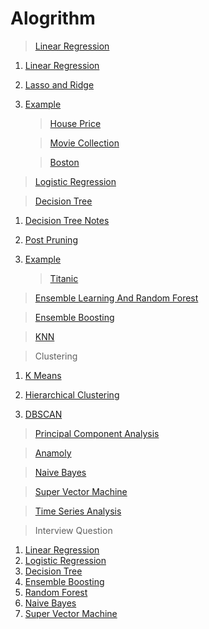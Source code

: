# Alogrithm
  
  >[Linear Regression](https://github.com/abhishek96negi/Machine-Learning/tree/master/Linear%20Regression)
    
   1. [Linear Regression](https://github.com/abhishek96negi/Machine-Learning/blob/master/Linear%20Regression/Notes/Linear%20Regression.ipynb) 
 
   2. [Lasso and Ridge](https://github.com/abhishek96negi/Machine-Learning/blob/master/Linear%20Regression/Regression/Lasso%20and%20Ridge.ipynb)
  
   3. [Example](https://github.com/abhishek96negi/Machine-Learning/tree/master/Linear%20Regression/Example)
   
       > [House Price](https://github.com/abhishek96negi/Machine-Learning/blob/master/Linear%20Regression/Example/House%20Price/House%20Price.ipynb)
   
       > [Movie Collection](https://github.com/abhishek96negi/Machine-Learning/blob/master/Linear%20Regression/Example/Movie%20Collection/Movie%20Collection.ipynb)
      
       > [Boston](https://github.com/abhishek96negi/Machine-Learning/blob/master/Linear%20Regression/Example/Boston.ipynb)
  
  > [Logistic Regression](https://github.com/abhishek96negi/Machine-Learning/blob/master/Logistic%20Regression/Logistic%20Regression.ipynb)

  > [Decision Tree](https://github.com/abhishek96negi/Machine-Learning/tree/master/Decision%20Tree)
  
   1. [Decision Tree Notes](https://github.com/abhishek96negi/Machine-Learning/blob/master/Decision%20Tree/Decision%20Tree%20.ipynb)
    
   2. [Post Pruning](https://github.com/abhishek96negi/Machine-Learning/blob/master/Decision%20Tree/Post%20Pruning.ipynb)
    
   3. [Example](https://github.com/abhishek96negi/Machine-Learning/tree/master/Decision%20Tree/Example)
    
       > [Titanic](https://github.com/abhishek96negi/Machine-Learning/blob/master/Decision%20Tree/Example/Titanic.ipynb)
  
  > [Ensemble Learning And Random Forest](https://github.com/abhishek96negi/Machine-Learning/blob/master/Ensemble%20Learning%20And%20Random%20Forest/EnsembleLearningAndRandomForest.ipynb)

  >[Ensemble Boosting](https://github.com/abhishek96negi/Machine-Learning/blob/master/Ensemble%20Boosting/Boosting.ipynb)

  > [KNN](https://github.com/abhishek96negi/Machine-Learning/blob/master/KNN/KNN_CrossValidation.ipynb)

  >Clustering
  
   1. [K Means](https://github.com/abhishek96negi/Machine-Learning/blob/master/K%20Means%20Clustering/K%20Means.ipynb)
    
   2. [Hierarchical Clustering](https://github.com/abhishek96negi/Machine-Learning/blob/master/Hierarchical%20Clustering/Hierarchical.ipynb)
    
   3. [DBSCAN](https://github.com/abhishek96negi/Machine-Learning/blob/master/DBSCAN/DBSCAN.ipynb)

  > [Principal Component Analysis](https://github.com/abhishek96negi/Machine-Learning/blob/master/PCA/PCA.ipynb)

  > [Anamoly](https://github.com/abhishek96negi/Machine-Learning/blob/master/Anamoly/Anamoly%20Detection.ipynb)

  > [Naive Bayes](https://github.com/abhishek96negi/Machine-Learning/blob/master/Naive%20Bayes/Naive%20Bayes.ipynb) 

  > [Super Vector Machine](https://github.com/abhishek96negi/Machine-Learning/blob/master/Super%20Vector%20Machine/Support%20Vector%20Machines.ipynb)
  
  >[Time Series Analysis](https://github.com/abhishek96negi/Machine-Learning/blob/master/Time%20Series/Time%20Series%20Analysis.ipynb)
 
  >Interview Question
   
   1. [Linear Regression](https://github.com/abhishek96negi/Machine-Learning/blob/master/Linear%20Regression/Notes/Interview%20Question.pdf)
   2. [Logistic Regression](https://github.com/abhishek96negi/Machine-Learning/blob/master/Logistic%20Regression/Interview%20Question.pdf)
   3. [Decision Tree](https://github.com/abhishek96negi/Machine-Learning/blob/master/Decision%20Tree/Interview%20Question.pdf)
   4. [Ensemble Boosting](https://github.com/abhishek96negi/Machine-Learning/blob/master/Ensemble%20Boosting/Interview%20Question.pdf)
   5. [Random Forest](https://github.com/abhishek96negi/Machine-Learning/blob/master/Ensemble%20Learning%20And%20Random%20Forest/Interview%20Question.pdf)
   6. [Naive Bayes](https://github.com/abhishek96negi/Machine-Learning/blob/master/Naive%20Bayes/Interview%20Question.pdf)
   7. [Super Vector Machine](https://github.com/abhishek96negi/Machine-Learning/blob/master/Super%20Vector%20Machine/Interview%20Question.pdf)
